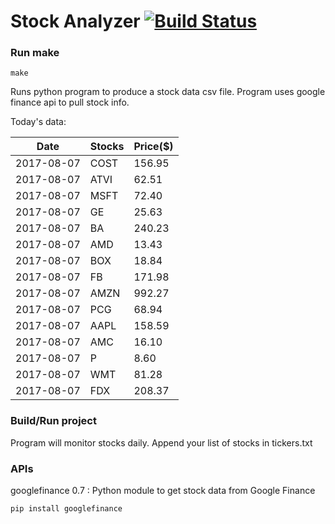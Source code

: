 # Stock Analyzer [![Build Status](https://travis-ci.org/ogoyal/StockAnalyzer.svg?branch=master)](https://travis-ci.org/ogoyal/StockAnalyzer)

### Run make
```
make
```

Runs python program to produce a stock data csv file. Program uses google finance api to pull stock info.

Today's data:

| Date| Stocks| Price($) | 
| --- | --- | ---  | 
| 2017-08-07| COST| 156.95 | 
| 2017-08-07| ATVI| 62.51 | 
| 2017-08-07| MSFT| 72.40 | 
| 2017-08-07| GE| 25.63 | 
| 2017-08-07| BA| 240.23 | 
| 2017-08-07| AMD| 13.43 | 
| 2017-08-07| BOX| 18.84 | 
| 2017-08-07| FB| 171.98 | 
| 2017-08-07| AMZN| 992.27 | 
| 2017-08-07| PCG| 68.94 | 
| 2017-08-07| AAPL| 158.59 | 
| 2017-08-07| AMC| 16.10 | 
| 2017-08-07| P| 8.60 | 
| 2017-08-07| WMT| 81.28 | 
| 2017-08-07| FDX| 208.37 | 

### Build/Run project

Program will monitor stocks daily. Append your list of stocks in tickers.txt

### APIs
googlefinance 0.7 : Python module to get stock data from Google Finance

```
pip install googlefinance
```

